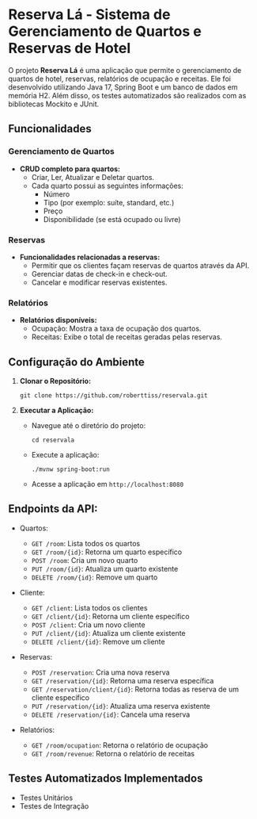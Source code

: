 # Reserva Lá - Sistema de Gerenciamento de Quartos e Reservas de Hotel

O projeto **Reserva Lá** é uma aplicação que permite o gerenciamento de quartos de hotel, reservas, relatórios de ocupação e receitas. Ele foi desenvolvido utilizando Java 17, Spring Boot e um banco de dados em memória H2. Além disso, os testes automatizados são realizados com as bibliotecas Mockito e JUnit.

## Funcionalidades

### Gerenciamento de Quartos

- **CRUD completo para quartos:**
  - Criar, Ler, Atualizar e Deletar quartos.
  - Cada quarto possui as seguintes informações:
    - Número
    - Tipo (por exemplo: suíte, standard, etc.)
    - Preço
    - Disponibilidade (se está ocupado ou livre)

### Reservas

- **Funcionalidades relacionadas a reservas:**
  - Permitir que os clientes façam reservas de quartos através da API.
  - Gerenciar datas de check-in e check-out.
  - Cancelar e modificar reservas existentes.

### Relatórios

- **Relatórios disponíveis:**
  - Ocupação: Mostra a taxa de ocupação dos quartos.
  - Receitas: Exibe o total de receitas geradas pelas reservas.

## Configuração do Ambiente

1. **Clonar o Repositório:**
   ```
   git clone https://github.com/roberttiss/reservala.git
   ```

2. **Executar a Aplicação:**
   - Navegue até o diretório do projeto:
     ```
     cd reservala
     ```
   - Execute a aplicação:
     ```
     ./mvnw spring-boot:run
     ```
   - Acesse a aplicação em `http://localhost:8080`

## **Endpoints da API:**
   - Quartos:
     - `GET /room`: Lista todos os quartos
     - `GET /room/{id}`: Retorna um quarto específico
     - `POST /room`: Cria um novo quarto
     - `PUT /room/{id}`: Atualiza um quarto existente
     - `DELETE /room/{id}`: Remove um quarto

   - Cliente:
     - `GET /client`: Lista todos os clientes
     - `GET /client/{id}`: Retorna um cliente específico
     - `POST /client`: Cria um novo cliente
     - `PUT /client/{id}`: Atualiza um cliente existente
     - `DELETE /client/{id}`: Remove um cliente

   - Reservas:
     - `POST /reservation`: Cria uma nova reserva
     - `GET /reservation/{id}`: Retorna uma reserva específica
     - `GET /reservation/client/{id}`: Retorna todas as reserva de um cliente específico
     - `PUT /reservation/{id}`: Atualiza uma reserva existente
     - `DELETE /reservation/{id}`: Cancela uma reserva

   - Relatórios:
     - `GET /room/ocupation`: Retorna o relatório de ocupação
     - `GET /room/revenue`: Retorna o relatório de receitas

## Testes Automatizados Implementados

- Testes Unitários
- Testes de Integração
